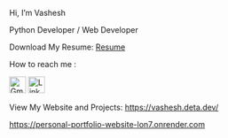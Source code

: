  Hi, I’m Vashesh

Python Developer / Web Developer

Download My Resume: <a href="https://vashesh.deta.dev/resume"  target="_blank" rel="noopener noreferrer"> Resume </a>

 How to reach me :

  <a href="mailto:vashesh2001@gmail.com" target="_blank" rel="noopener noreferrer"><img src="https://vashesh.deta.dev/static/Gmail.png" alt="Gmail" style="height:30px;"></a>
  <a href="https://www.linkedin.com/in/vashesh-jogani" target="_blank" rel="noopener noreferrer"><img src="https://vashesh.deta.dev/static/Linkedin.png" alt="LinkedIn" style="height:30px;"></a>
  
View My Website and Projects: 
<a href="https://vashesh.deta.dev/"  target="_blank" rel="noopener noreferrer"> https://vashesh.deta.dev/</a>

<a href="https://personal-portfolio-website-lon7.onrender.com"  target="_blank" rel="noopener noreferrer"> https://personal-portfolio-website-lon7.onrender.com</a>
 


<!---
Vashesh08/Vashesh08 is a ✨ special ✨ repository because its `README.md` (this file) appears on your GitHub profile.
You can click the Preview link to take a look at your changes.
--->
